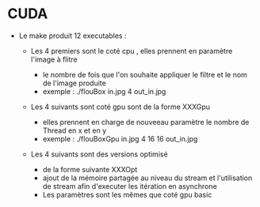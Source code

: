 # CUDA

 - Le make produit 12 executables :
    - Les 4 premiers sont le coté cpu , elles prennent en paramètre l'image à flitre  
        - le nombre de fois que l'on souhaite appliquer le filtre et le nom de l'image produite
        - exemple : ./flouBox in.jpg 4 out_in.jpg

    - Les 4 suivants sont coté gpu sont de la forme XXXGpu 
        - elles prennent en charge de nouveeau paramètre le nombre de Thread en x et en y
        - exemple : ./flouBoxGpu in.jpg 4 16 16 out_in.jpg    
   
    - Les 4 suivants sont des versions optimisé
        - de la forme suivante XXXOpt 
        - ajout de la mémoire partagée au niveau du stream  et l'utilisation de stream afin d'executer les itération en asynchrone
        - Les paramètres sont les mêmes que coté gpu basic   